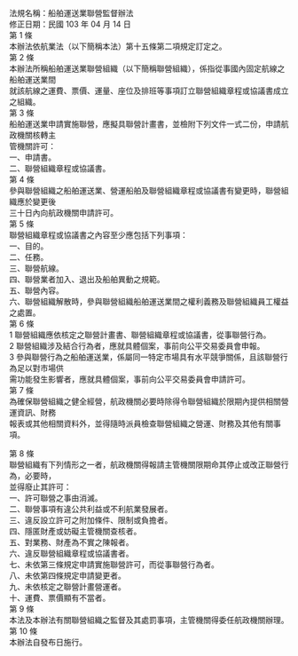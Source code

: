 法規名稱：船舶運送業聯營監督辦法  
修正日期：民國 103 年 04 月 14 日  
第 1 條  
本辦法依航業法（以下簡稱本法）第十五條第二項規定訂定之。  
第 2 條  
本辦法所稱船舶運送業聯營組織（以下簡稱聯營組織），係指從事國內固定航線之船舶運送業間  
就該航線之運費、票價、運量、座位及排班等事項訂立聯營組織章程或協議書成立之組織。  
第 3 條  
船舶運送業申請實施聯營，應擬具聯營計畫書，並檢附下列文件一式二份，申請航政機關核轉主  
管機關許可：  
一、申請書。  
二、聯營組織章程或協議書。  
第 4 條  
參與聯營組織之船舶運送業、營運船舶及聯營組織章程或協議書有變更時，聯營組織應於變更後  
三十日內向航政機關申請許可。  
第 5 條  
聯營組織章程或協議書之內容至少應包括下列事項：  
一、目的。  
二、任務。  
三、聯營航線。  
四、聯營業者加入、退出及船舶異動之規範。  
五、聯營內容。  
六、聯營組織解散時，參與聯營組織船舶運送業間之權利義務及聯營組織員工權益之處置。  
第 6 條  
1 聯營組織應依核定之聯營計畫書、聯營組織章程或協議書，從事聯營行為。  
2 聯營組織涉及結合行為者，應就具體個案，事前向公平交易委員會申報。  
3 參與聯營行為之船舶運送業，係屬同一特定市場具有水平競爭關係，且該聯營行為足以對市場供  
需功能發生影響者，應就具體個案，事前向公平交易委員會申請許可。  
第 7 條  
為確保聯營組織之健全經營，航政機關必要時除得令聯營組織於限期內提供相關營運資訊、財務  
報表或其他相關資料外，並得隨時派員檢查聯營組織之營運、財務及其他有關事項。  


第 8 條  
聯營組織有下列情形之一者，航政機關得報請主管機關限期命其停止或改正聯營行為，必要時，  
並得廢止其許可：  
一、許可聯營之事由消滅。  
二、聯營事項有違公共利益或不利航業發展者。  
三、違反設立許可之附加條件、限制或負擔者。  
四、隱匿財產或妨礙主管機關查核者。  
五、對業務、財產為不實之陳報者。  
六、違反聯營組織章程或協議書者。  
七、未依第三條規定申請實施聯營許可，而從事聯營行為者。  
八、未依第四條規定申請變更者。  
九、未依核定之聯營計畫營運者。  
十、運費、票價顯有不當者。  
第 9 條  
本法及本辦法有關聯營組織之監督及其處罰事項，主管機關得委任航政機關辦理。  
第 10 條  
本辦法自發布日施行。  


